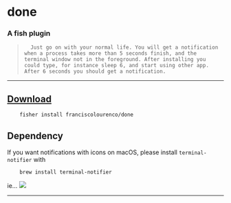 # done
### A fish plugin

>		Just go on with your normal life. You will get a notification when a process takes more than 5 seconds finish, and the terminal window not in the foreground. After installing you could type, for instance sleep 6, and start using other app. After 6 seconds you should get a notification.


---

## [Download ](https://github.com/franciscolourenco/done)


		fisher install franciscolourenco/done


## Dependency 

If you want notifications with icons on macOS, please install `terminal-notifier` with

		brew install terminal-notifier



ie...
![](../z/aharo24%202023-01-13%20at%202.24.18%20AM.png)

---
